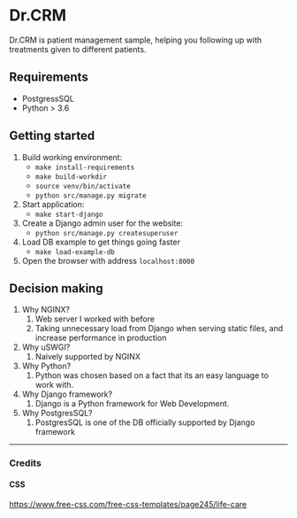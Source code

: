 # Dr.CRM

Dr.CRM is patient management sample, helping you following up with treatments given to different patients.

## Requirements

* PostgressSQL
* Python > 3.6

## Getting started

1. Build working environment:
    * `make install-requirements`
    * `make build-workdir`
    * `source venv/bin/activate`
    * `python src/manage.py migrate`
1. Start application:
    * `make start-django`
1. Create a Django admin user for the website:
    * `python src/manage.py createsuperuser`
1. Load DB example to get things going faster
    * `make load-example-db`
1. Open the browser with address `localhost:8000`

## Decision making

1. Why NGINX?
    1. Web server I worked with before
    1. Taking unnecessary load from Django when serving static files, and increase performance in production
1. Why uSWGI?
    1. Naively supported by NGINX
1. Why Python?
    1. Python was chosen based on a fact that its an easy language to work with.
1. Why Django framework?
    1. Django is a Python framework for Web Development.
1. Why PostgresSQL?
    1. PostgresSQL is one of the DB officially supported by Django framework

---

### Credits

#### CSS

https://www.free-css.com/free-css-templates/page245/life-care
